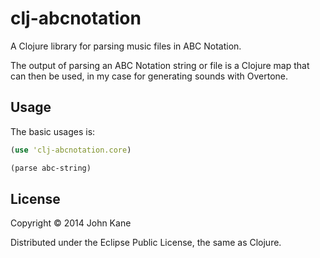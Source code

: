 # clj-abcnotation

A Clojure library for parsing music files in ABC Notation.

The output of parsing an ABC Notation string or file is a Clojure map that can then
be used, in my case for generating sounds with Overtone.

## Usage

The basic usages is:

```clojure
(use 'clj-abcnotation.core)

(parse abc-string)
```

## License

Copyright © 2014 John Kane

Distributed under the Eclipse Public License, the same as Clojure.
